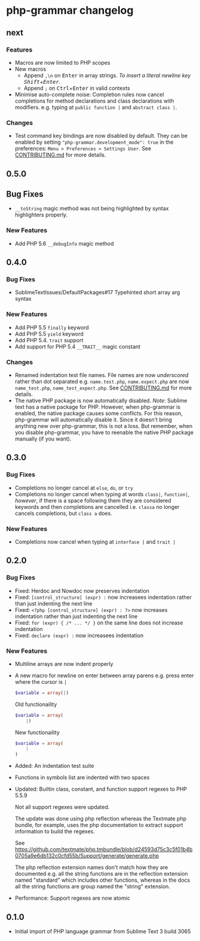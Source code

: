 # php-grammar changelog

## next

### Features

* Macros are now limited to PHP scopes
* New macros
    - Append `,\n` on <kbd>Enter</kbd> in array strings. *To insert a literal newline key <kbd>Shift</kbd>+<kbd>Enter</kbd>.*
    - Append `;` on <kbd>Ctrl</kbd>+<kbd>Enter</kbd> in valid contexts
* Minimise auto-complete noise: Completion rules now cancel completions for method declarations and class declarations with modifiers. e.g. typing at `public function |` and `abstract class |`.

### Changes

* Test command key bindings are now disabled by default. They can be enabled by setting `"php-grammar.development_mode": true` in the preferences: `Menu > Preferences > Settings User`. See [CONTRIBUTING.md](https://github.com/gerardroche/sublime-php-grammar/blob/master/CONTRIBUTING.md) for more details.

## 0.5.0

## Bug Fixes

* `__toString` magic method was not being highlighted by syntax highlighters properly.

### New Features

* Add PHP 5.6 `__debugInfo` magic method

## 0.4.0

### Bug Fixes

* SublimeTextIssues/DefaultPackages#17 Typehinted short array arg syntax

### New Features

* Add PHP 5.5 `finally` keyword
* Add PHP 5.5 `yield` keyword
* Add PHP 5.4. `trait` support
* Add support for PHP 5.4 `__TRAIT__` magic constant

### Changes

* Renamed indentation test file names. File names are now *underscored* rather than dot separated e.g. `name.test.php`, `name.expect.php` are now `name_test.php`, `name_test_expect.php`. See [CONTRIBUTING.md](CONTRIBUTING.md) for more details.
* The native PHP package is now automatically disabled. _Note_: Sublime text has a native package for PHP. However, when php-grammar is enabled, the native package causes some conflicts. For this reason, php-grammar will automatically disable it. Since it doesn't bring anything new over php-grammar, this is not a loss. But remember, when you disable php-grammar, you have to reenable the native PHP package manually (if you want).

## 0.3.0

### Bug Fixes

* Completions no longer cancel at `else`, `do`, or `try`
* Completions no longer cancel when typing at words `class|`, `function|`, *however*, if there is a space following them they are considered keywords and then completions are cancelled i.e. `classa` no longer cancels completions, but `class a` does.

### New Features

* Completions now cancel when typing at `interface |` and `trait |`

## 0.2.0

### Bug Fixes

* Fixed: Herdoc and Nowdoc now preserves indentation
* Fixed: `[control_structure] (expr) :` now increasees indentation rather than just indenting the next line
* Fixed: `<?php [control_structure] (expr) : ?>` now increases indentation rather than just indenting the next line
* Fixed: `for (expr) { /* ... */ }` on the same line does not increase indentation
* Fixed: `declare (expr) :` now increasees indentation

### New Features

* Multiline arrays are now indent properly
* A new macro for newline on enter between array parens e.g. press enter where the cursor is `|`

    ```php
    $variable = array(|)
    ```

    Old functionaility

    ```php
    $variable = array(
        |)
    ```

    New functionaility

    ```php
    $variable = array(
        |
    )
    ```

* Added: An indentation test suite
* Functions in symbols list are indented with two spaces
* Updated: Builtin class, constant, and function support regexes to PHP 5.5.9

  Not all support regexes were updated.

  The update was done using php reflection whereas the Textmate php
  bundle, for example, uses the php documentation to extract support information
  to build the regexes.

  See https://github.com/textmate/php.tmbundle/blob/d24593d75c3c5f01b4b0705a9e6db132c0cfd55b/Support/generate/generate.php

  The php reflection extension names don't match how they are documented e.g.
  all the string functions are in the reflection extension named "standard"
  which includes other functions, whereas in the docs all the string functions
  are group named the "string" extension.
  
* Performance: Support regexes are now atomic

## 0.1.0

* Initial import of PHP language grammar from Sublime Text 3 build 3065
